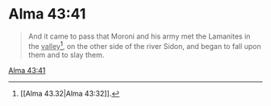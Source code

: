 # Alma 43:41

> And it came to pass that Moroni and his army met the Lamanites in the <u>valley</u>[^a], on the other side of the river Sidon, and began to fall upon them and to slay them.

[Alma 43:41](https://www.churchofjesuschrist.org/study/scriptures/bofm/alma/43?lang=eng&id=p41#p41)


[^a]: [[Alma 43.32|Alma 43:32]].  
